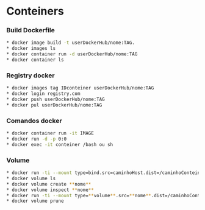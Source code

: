 <h1> Conteiners </h1>

### Build Dockerfile

```bash
* docker image build -t userDockerHub/nome:TAG.
* docker images ls
* docker container run -d userDockerHub/nome:TAG
* docker container ls
```

### Registry docker

```bash
* docker images tag IDconteiner userDockerHub/nome:TAG
* docker login registry.com
* docker push userDockerHub/nome:TAG
* docker pul userDockerHub/nome:TAG
```
### Comandos docker 

```bash
* docker container run -it IMAGE
* docker run -d -p 0:0
* docker exec -it conteiner /bash ou sh
```

### Volume

```bash
* docker run -ti --mount type=bind.src=caminhoHost.dist=/caminhoConteiner IMAGEM
* docker volume ls
* docker volume create **nome**
* docker volume inspect **nome**
* docker run -ti --mount type=**volume**.src=**nome**.dist=/caminhoConteiner IMAGEM
* docker volume prune
```